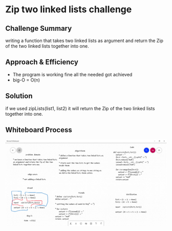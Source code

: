 # Zip two linked lists challenge

## Challenge Summary
writing a function that takes two linked lists as argument and return the Zip of the two linked lists together into one.

## Approach & Efficiency
- The program is working fine all the needed got achieved  
- big-O = O(n)

## Solution
 if we used zipLists(list1, list2) it will return the Zip of the two linked lists together into one.
  
## Whiteboard Process
![](../assets/Linked-List-zip.png)